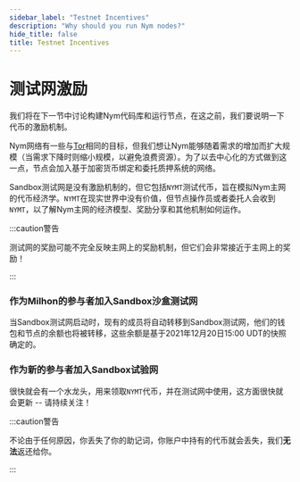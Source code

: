 ```yaml
---
sidebar_label: "Testnet Incentives"
description: "Why should you run Nym nodes?"
hide_title: false
title: Testnet Incentives
---
```


# 测试网激励

我们将在下一节中讨论构建Nym代码库和运行节点，在这之前，我们要说明一下代币的激励机制。

Nym网络有一些与[Tor](https://tor-project.org)相同的目标，但我们想让Nym能够随着需求的增加而扩大规模（当需求下降时则缩小规模，以避免浪费资源）。为了以去中心化的方式做到这一点，节点会加入基于加密货币绑定和委托质押系统的网络。

Sandbox测试网是没有激励机制的，但它包括`NYMT`测试代币，旨在模拟Nym主网的代币经济学。`NYMT`在现实世界中没有价值，但节点操作员或者委托人会收到`NYMT`，以了解Nym主网的经济模型、奖励分享和其他机制如何运作。

:::caution警告

测试网的奖励可能不完全反映主网上的奖励机制，但它们会非常接近于主网上的奖励！

:::

### 作为Milhon的参与者加入Sandbox沙盒测试网 

当Sandbox测试网启动时，现有的成员将自动转移到Sandbox测试网，他们的钱包和节点的余额也将被转移，这些余额是基于2021年12月20日15:00 UDT的快照确定的。 

### 作为新的参与者加入Sandbox试验网  

很快就会有一个水龙头，用来领取`NYMT`代币，并在测试网中使用，这方面很快就会更新 -- 请持续关注！

:::caution警告

不论由于任何原因，你丢失了你的助记词，你账户中持有的代币就会丢失，我们**无法**返还给你。

:::
